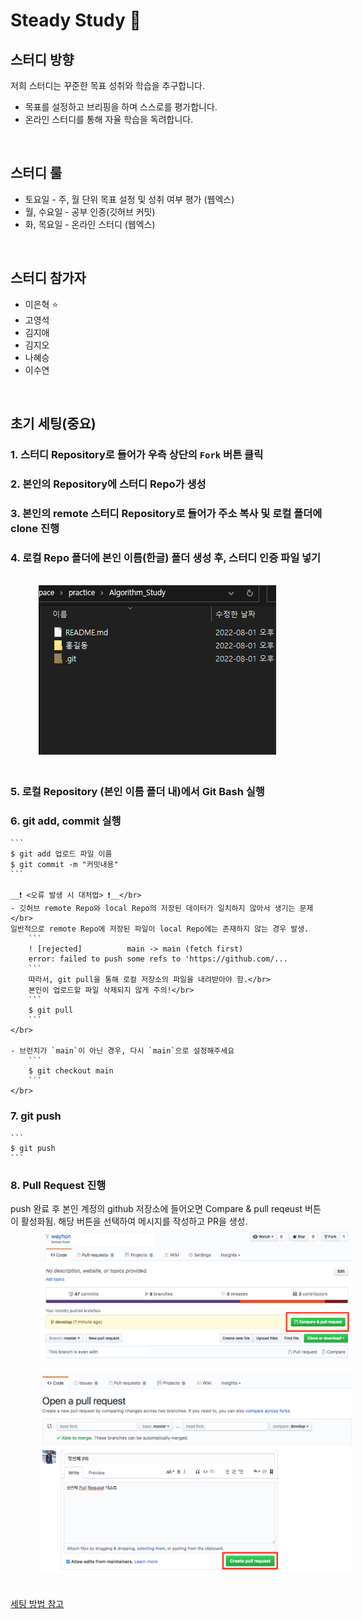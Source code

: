 # Steady Study :blue_book:
## 스터디 방향
저희 스터디는 꾸준한 목표 성취와 학습을 추구합니다. 
- 목표를 설정하고 브리핑을 하며 스스로를 평가합니다.
- 온라인 스터디를 통해 자율 학습을 독려합니다.

</br>

## 스터디 룰
- 토요일 - 주, 월 단위 목표 설정 및 성취 여부 평가 (웹엑스)
- 월, 수요일 - 공부 인증(깃허브 커밋)
- 화, 목요일 - 온라인 스터디 (웹엑스)

</br>

## 스터디 참가자
- 이은혁 :star:
- 고영석
- 김지애
- 김지오
- 나혜승
- 이수연

</br>

## 초기 세팅(중요)
### 1. 스터디 Repository로 들어가 우측 상단의 `Fork` 버튼 클릭

### 2. 본인의 Repository에 스터디 Repo가 생성

### 3. 본인의 remote 스터디 Repository로 들어가 주소 복사 및 로컬 폴더에 clone 진행

### 4. 로컬 Repo 폴더에 본인 이름(한글) 폴더 생성 후, 스터디 인증 파일 넣기
</br>
<img src="./etc/참고이미지.png" style="position: relative; margin-left: 45px; margin-bottom: 20px;">
</br>

### 5. 로컬 Repository (본인 이름 폴더 내)에서 Git Bash 실행</br>

### 6. git add, commit 실행
   
    ```
    $ git add 업로드 파일 이름
    $ git commit -m "커밋내용"
    ```

    __❗ <오류 발생 시 대처법> ❗__</br>
    - 깃허브 remote Repo와 local Repo의 저장된 데이터가 일치하지 않아서 생기는 문제</br>
    일반적으로 remote Repo에 저장된 파일이 local Repo에는 존재하지 않는 경우 발생.
        ```
        ! [rejected]          main -> main (fetch first)
        error: failed to push some refs to 'https://github.com/...
        ```
        따라서, git pull을 통해 로컬 저장소의 파일을 내려받아야 함.</br>
        본인이 업로드할 파일 삭제되지 않게 주의!</br>
        ```
        $ git pull
        ```
    </br>

    - 브런치가 `main`이 아닌 경우, 다시 `main`으로 설정해주세요
        ```
        $ git checkout main
        ```
    </br>

### 7. git push </br>
    ```
    $ git push
    ```


### 8. Pull Request 진행</br>
push 완료 후 본인 계정의 github 저장소에 들어오면 Compare & pull reqeust 버튼이 활성화됨.
해당 버튼을 선택하여 메시지를 작성하고 PR을 생성.
</br>
<img src="./etc/1.png" style="position: relative; margin-left: 45px; margin-bottom: 20px;">
</br>
<img src="./etc/2.png" style="position: relative; margin-left: 45px; margin-bottom: 20px;">
</br>


[세팅 방법 참고](https://wayhome25.github.io/git/2017/07/08/git-first-pull-request-story/)

</br>

